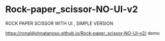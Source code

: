 # Rock-paper_scissor-NO-UI-v2
ROCK PAPER SCISSOR WITH UI , SIMPLE VERSION

https://ronaldjohnatanoso.github.io/Rock-paper_scissor-NO-UI-v2/ 
demo
